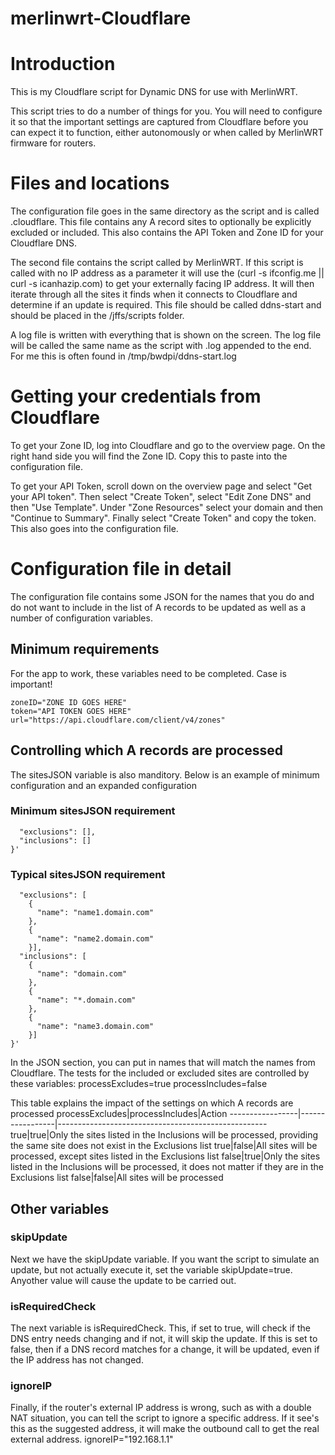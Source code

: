 # merlinwrt-Cloudflare
# Introduction
This is my Cloudflare script for Dynamic DNS for use with MerlinWRT.

This script tries to do a number of things for you.  You will need to configure it so that the important settings are captured from Cloudflare before you can expect it to function, either autonomously or when called by MerlinWRT firmware for routers.

# Files and locations
The configuration file goes in the same directory as the script and is called .cloudflare. This file contains any A record sites to optionally be explicitly excluded or included. This also contains the API Token and Zone ID for your Cloudflare DNS.

The second file contains the script called by MerlinWRT.  If this script is called with no IP address as a parameter it will use the (curl -s ifconfig.me || curl -s icanhazip.com) to get your externally facing IP address.  It will then iterate through all the sites it finds when it connects to Cloudflare and determine if an update is required. This file should be called ddns-start and should be placed in the /jffs/scripts folder.

A log file is written with everything that is shown on the screen.  The log file will be called the same name as the script with .log appended to the end.  For me this is often found in /tmp/bwdpi/ddns-start.log

# Getting your credentials from Cloudflare
To get your Zone ID, log into Cloudflare and go to the overview page. On the right hand side you will find the Zone ID. Copy this to paste into the configuration file.

To get your API Token, scroll down on the overview page and select "Get your API token". Then select "Create Token", select "Edit Zone DNS" and then "Use Template". Under "Zone Resources" select your domain and then "Continue to Summary". Finally select "Create Token" and copy the token. This also goes into the configuration file.

# Configuration file in detail
The configuration file contains some JSON for the names that you do and do not want to include in the list of A records to be updated as well as a number of configuration variables. 

## Minimum requirements
For the app to work, these variables need to be completed. Case is important!
````
zoneID="ZONE ID GOES HERE"
token="API TOKEN GOES HERE"
url="https://api.cloudflare.com/client/v4/zones"
````
## Controlling which A records are processed
The sitesJSON variable is also manditory. Below is an example of minimum configuration and an expanded configuration
### Minimum sitesJSON requirement
````sitesJSON='{
  "exclusions": [],
  "inclusions": []
}'
````
### Typical sitesJSON requirement
````sitesJSON='{
  "exclusions": [
    {
      "name": "name1.domain.com"
    },
    {
      "name": "name2.domain.com"
    }],
  "inclusions": [
    {
      "name": "domain.com"
    },
    {
      "name": "*.domain.com"
    },
    {
      "name": "name3.domain.com"
    }]
}'
````
In the JSON section, you can put in names that will match the names from Cloudflare.
The tests for the included or excluded sites are controlled by these variables:
processExcludes=true
processIncludes=false

This table explains the impact of the settings on which A records are processed
processExcludes|processIncludes|Action
-----------------|-----------------|----------------------------------------------------
true|true|Only the sites listed in the Inclusions will be processed, providing the same site does not exist in the Exclusions list
true|false|All sites will be processed, except sites listed in the Exclusions list
false|true|Only the sites listed in the Inclusions will be processed, it does not matter if they are in the Exclusions list
false|false|All sites will be processed

## Other variables 
### skipUpdate
Next we have the skipUpdate variable.  If you want the script to simulate an update, but not actually execute it, set the variable skipUpdate=true. Anyother value will cause the update to be carried out.

### isRequiredCheck
The next variable is isRequiredCheck.  This, if set to true, will check if the DNS entry needs changing and if not, it will skip the update.  If this is set to false, then if a DNS record matches for a change, it will be updated, even if the IP address has not changed.

### ignoreIP
Finally, if the router's external IP address is wrong, such as with a double NAT situation, you can tell the script to ignore a specific address. If it see's this as the suggested address, it will make the outbound call to get the real external address.
ignoreIP="192.168.1.1"
